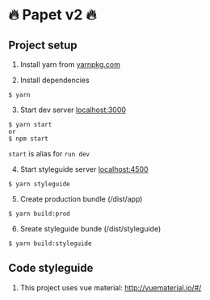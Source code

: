 # :fire: Papet v2 :fire:

## Project setup

1. Install yarn from [yarnpkg.com](https://yarnpkg.com/en/docs/install)

2. Install dependencies
```console
$ yarn
```

3. Start dev server [localhost:3000](http://localhost:3000)
```console
$ yarn start
or
$ npm start
```
`start` is alias for `run dev`

4. Start styleguide server [localhost:4500](http://localhost:4500)
```console
$ yarn styleguide
```

5. Create production bundle (/dist/app)
```console
$ yarn build:prod
```

6. Sreate styleguide bunde (/dist/styleguide)
```console
$ yarn build:styleguide
```

## Code styleguide
1. This project uses vue material:
http://vuematerial.io/#/
